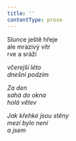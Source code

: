 ```yaml
---
title: ''
contentType: prose
---
```


<section>

Slunce ještě hřeje  
ale mrazivý vítr  
rve a sráží

_včerejší léto  
dnešní podzim_

</section>

<section>

_Za den  
sahá do okna  
holá větev_

</section>

<section>

_Jak křehké jsou stěny  
mezi bylo není  
a jsem_

</section>
